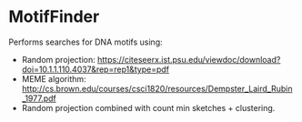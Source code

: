 # MotifFinder

Performs searches for DNA motifs using:
- Random projection: https://citeseerx.ist.psu.edu/viewdoc/download?doi=10.1.1.110.4037&rep=rep1&type=pdf
- MEME algorithm: http://cs.brown.edu/courses/csci1820/resources/Dempster_Laird_Rubin_1977.pdf
- Random projection combined with count min sketches + clustering.
